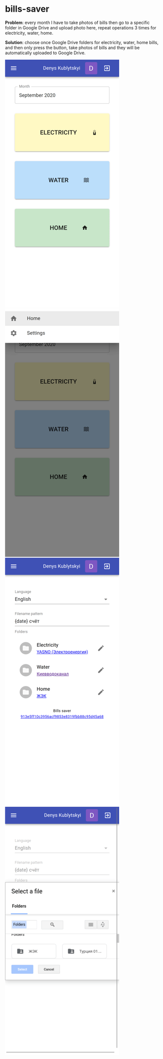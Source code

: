 # bills-saver

**Problem**: every month I have to take photos of bills then go to a specific folder in Google Drive and upload photo here, repeat operations 3 times for electricity, water, home.

**Solution**: choose once Google Drive folders for electricity, water, home bills, and then only press the button, take photos of bills and they will be automatically uploaded to Google Drive.

![Screenshot 1](./screenshots/1.png "Screenshot 1")
![Screenshot 2](./screenshots/2.png "Screenshot 2")
![Screenshot 3](./screenshots/3.png "Screenshot 3")
![Screenshot 4](./screenshots/4.png "Screenshot 4")
